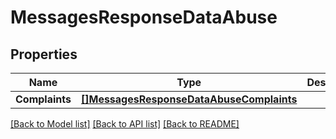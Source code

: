 # MessagesResponseDataAbuse

## Properties

Name | Type | Description | Notes
------------ | ------------- | ------------- | -------------
**Complaints** | [**[]MessagesResponseDataAbuseComplaints**](MessagesResponse_data_abuse_complaints.md) |  | [optional] 

[[Back to Model list]](../README.md#documentation-for-models) [[Back to API list]](../README.md#documentation-for-api-endpoints) [[Back to README]](../README.md)


